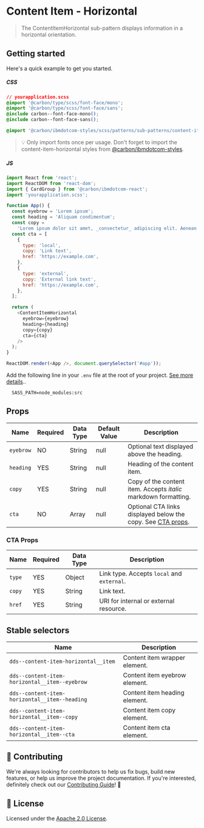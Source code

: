 # Content Item - Horizontal

> The ContentItemHorizontal sub-pattern displays information in a horizontal
> orientation.

## Getting started

Here's a quick example to get you started.

##### CSS

```css
// yourapplication.scss
@import '@carbon/type/scss/font-face/mono';
@import '@carbon/type/scss/font-face/sans';
@include carbon--font-face-mono();
@include carbon--font-face-sans();

@import '@carbon/ibmdotcom-styles/scss/patterns/sub-patterns/content-item-horizontal/content-item-horizontal';
```

> 💡 Only import fonts once per usage. Don't forget to import the
> content-item-horizontal styles from
> [@carbon/ibmdotcom-styles](https://github.com/carbon-design-system/ibm-dotcom-library/blob/master/packages/styles).

##### JS

```javascript
import React from 'react';
import ReactDOM from 'react-dom';
import { CardGroup } from '@carbon/ibmdotcom-react';
import 'yourapplication.scss';

function App() {
  const eyebrow = 'Lorem ipsum';
  const heading = 'Aliquam condimentum';
  const copy =
    'Lorem ipsum dolor sit amet, _consectetur_ adipiscing elit. Aenean et ultricies est. Mauris iaculis eget dolor nec hendrerit. Phasellus at elit sollicitudin.';
  const cta = [
    {
      type: 'local',
      copy: 'Link text',
      href: 'https://example.com',
    },
    {
      type: 'external',
      copy: 'External link text',
      href: 'https://example.com',
    },
  ];

  return (
    <ContentItemHorizontal
      eyebrow={eyebrow}
      heading={heading}
      copy={copy}
      cta={cta}
    />
  );
}

ReactDOM.render(<App />, document.querySelector('#app'));
```

Add the following line in your `.env` file at the root of your project.
[See more details](https://github.com/carbon-design-system/ibm-dotcom-library/tree/master/packages/styles#usage)..

```
  SASS_PATH=node_modules:src
```

## Props

| Name      | Required | Data Type | Default Value | Description                                                                                                                                                                                                    |
| --------- | -------- | --------- | ------------- | -------------------------------------------------------------------------------------------------------------------------------------------------------------------------------------------------------------- |
| `eyebrow` | NO       | String    | null          | Optional text displayed above the heading.                                                                                                                                                                     |
| `heading` | YES      | String    | null          | Heading of the content item.                                                                                                                                                                                   |
| `copy`    | YES      | String    | null          | Copy of the content item. Accepts _italic_ markdown formatting.                                                                                                                                                |
| `cta`     | NO       | Array     | null          | Optional CTA links displayed below the copy. See [CTA props](https://github.com/carbon-design-system/ibm-dotcom-library/tree/master/packages/react/src/patterns/sub-patterns/ContentItemHorizontal#cta-props). |

### CTA Props

| Name   | Required | Data Type | Description                                |
| ------ | -------- | --------- | ------------------------------------------ |
| `type` | YES      | Object    | Link type. Accepts `local` and `external`. |
| `copy` | YES      | String    | Link text.                                 |
| `href` | YES      | String    | URI for internal or external resource.     |

## Stable selectors

| Name                                          | Description                   |
| --------------------------------------------- | ----------------------------- |
| `dds--content-item-horizontal__item`          | Content item wrapper element. |
| `dds--content-item-horizontal__item--eyebrow` | Content item eyebrow element. |
| `dds--content-item-horizontal__item--heading` | Content item heading element. |
| `dds--content-item-horizontal__item--copy`    | Content item copy element.    |
| `dds--content-item-horizontal__item--cta`     | Content item cta element.     |

## 🙌 Contributing

We're always looking for contributors to help us fix bugs, build new features,
or help us improve the project documentation. If you're interested, definitely
check out our
[Contributing Guide](https://github.com/carbon-design-system/ibm-dotcom-library/blob/master/.github/CONTRIBUTING.md)!
👀

## 📝 License

Licensed under the
[Apache 2.0 License](https://github.com/carbon-design-system/ibm-dotcom-library/blob/master/LICENSE).
